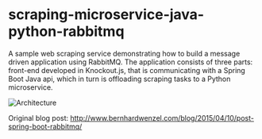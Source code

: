 # scraping-microservice-java-python-rabbitmq

A sample web scraping service demonstrating how to build a message driven application using RabbitMQ. The application consists of three parts: front-end developed in Knockout.js, that is communicating with a Spring Boot Java api, which in turn is offloading scraping tasks to a Python microservice.

![Architecture](http://www.bernhardwenzel.com/assets/images/scraper-microservice/scraper-microservice.jpg)

Original blog post: <http://www.bernhardwenzel.com/blog/2015/04/10/post-spring-boot-rabbitmq/>